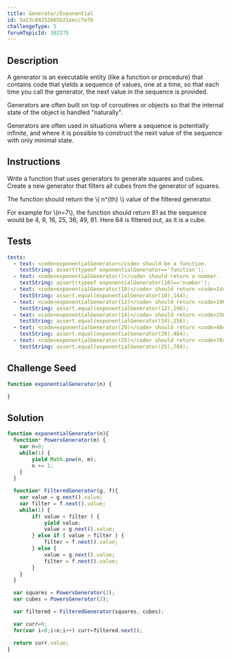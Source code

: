 ```yaml
---
title: Generator/Exponential
id: 5a23c84252665b21eecc7e7b
challengeType: 5
forumTopicId: 302275
---
```


## Description

<section id='description'>

A generator is an executable entity (like a function or procedure) that contains code that yields a sequence of values, one at a time, so that each time you call the generator, the next value in the sequence is provided.

Generators are often built on top of coroutines or objects so that the internal state of the object is handled "naturally".

Generators are often used in situations where a sequence is potentially infinite, and where it is possible to construct the next value of the sequence with only minimal state.

</section>

## Instructions

<section id='instructions'>

Write a function that uses generators to generate squares and cubes. Create a new generator that filters all cubes from the generator of squares.

The function should return the \\( n^{th} \\) value of the filtered generator.

For example for \\(n=7\\), the function should return 81 as the sequence would be 4, 9, 16, 25, 36, 49, 81. Here 64 is filtered out, as it is a cube.

</section>

## Tests

<section id='tests'>

```yml
tests:
  - text: <code>exponentialGenerator</code> should be a function.
    testString: assert(typeof exponentialGenerator=='function');
  - text: <code>exponentialGenerator()</code> should return a number.
    testString: assert(typeof exponentialGenerator(10)=='number');
  - text: <code>exponentialGenerator(10)</code> should return <code>144</code>.
    testString: assert.equal(exponentialGenerator(10),144);
  - text: <code>exponentialGenerator(12)</code> should return <code>196</code>.
    testString: assert.equal(exponentialGenerator(12),196);
  - text: <code>exponentialGenerator(14)</code> should return <code>256</code>.
    testString: assert.equal(exponentialGenerator(14),256);
  - text: <code>exponentialGenerator(20)</code> should return <code>484</code>.
    testString: assert.equal(exponentialGenerator(20),484);
  - text: <code>exponentialGenerator(25)</code> should return <code>784</code>.
    testString: assert.equal(exponentialGenerator(25),784);

```

</section>

## Challenge Seed

<section id='challengeSeed'>

<div id='js-seed'>

```js
function exponentialGenerator(n) {

}
```

</div>

</section>

## Solution

<section id='solution'>

```js
function exponentialGenerator(n){
  function* PowersGenerator(m) {
  	var n=0;
  	while(1) {
  		yield Math.pow(n, m);
  		n += 1;
  	}
  }

  function* FilteredGenerator(g, f){
  	var value = g.next().value;
  	var filter = f.next().value;
  	while(1) {
  		if( value < filter ) {
  			yield value;
  			value = g.next().value;
  		} else if ( value > filter ) {
  			filter = f.next().value;
  		} else {
  			value = g.next().value;
  			filter = f.next().value;
  		}
  	}
  }

  var squares = PowersGenerator(2);
  var cubes = PowersGenerator(3);

  var filtered = FilteredGenerator(squares, cubes);

  var curr=0;
  for(var i=0;i<n;i++) curr=filtered.next();

  return curr.value;
}

```

</section>
